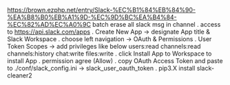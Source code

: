 https://brown.ezphp.net/entry/Slack-%EC%B1%84%EB%84%90-%EA%B8%B0%EB%A1%9D-%EC%9D%BC%EA%B4%84-%EC%82%AD%EC%A0%9C
batch erase all slack msg in channel 
    . access to https://api.slack.com/apps 
    . Create New App -> designate App title & Slack Workspace
    . choose left navigation -> OAuth & Permissions
    . User Token Scopes -> add privileges like below
    users:read
    channels:read
    channels:history
    chat:write
    files:write
    . click Install App to Workspace to install App
    . permission agree (Allow)
    . copy OAuth Access Token and paste to ./conf/slack_config.ini -> slack_user_oauth_token
    . pip3.X install slack-cleaner2